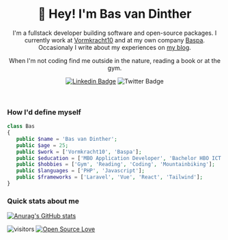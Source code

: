 <h1 align="center">👋 Hey! I'm Bas van Dinther</h1>

<p align="center">
I'm a fullstack developer building software and open-source packages. I currently work at <a href="https://vormkracht10.nl">Vormkracht10</a> and at my own company <a href="https://baspa.nl">Baspa</a>. Occasionaly I write about my experiences on <a href="https://baspa.de">my blog</a>.


</p>
<p align="center"> 
When I'm not coding find me outside in the nature, reading a book or at the gym.
</p>

<div align="center">

  [![Linkedin Badge](https://img.shields.io/badge/-baspa-blue?style=flat-square&logo=Linkedin&logoColor=white&link=https://www.linkedin.com/in/baspa/)](https://www.linkedin.com/in/baspa/)
  ![Twitter Badge](https://img.shields.io/twitter/follow/baspa_dev?style=social)
</div>
<br>

### How I'd define myself

 ```php
class Bas
{
    public $name = 'Bas van Dinther';
    public $age = 25;
    public $work = ['Vormkracht10', 'Baspa'];
    public $education = ['MBO Application Developer', 'Bachelor HBO ICT'];
    public $hobbies = ['Gym', 'Reading', 'Coding', 'Mountainbiking'];
    public $languages = ['PHP', 'Javascript'];
    public $frameworks = ['Laravel', 'Vue', 'React', 'Tailwind'];
}
```
 

### Quick stats about me
[![Anurag's GitHub stats](https://github-readme-stats.vercel.app/api?username=baspa&count_private=true&theme=moltack)](https://github.com/baspa/github-readme-stats)


![visitors](https://visitor-badge.glitch.me/badge?page_id=baspa.id)
 [![Open Source Love](https://badges.frapsoft.com/os/v2/open-source.svg?v=103)](https://github.com/Baspa)
